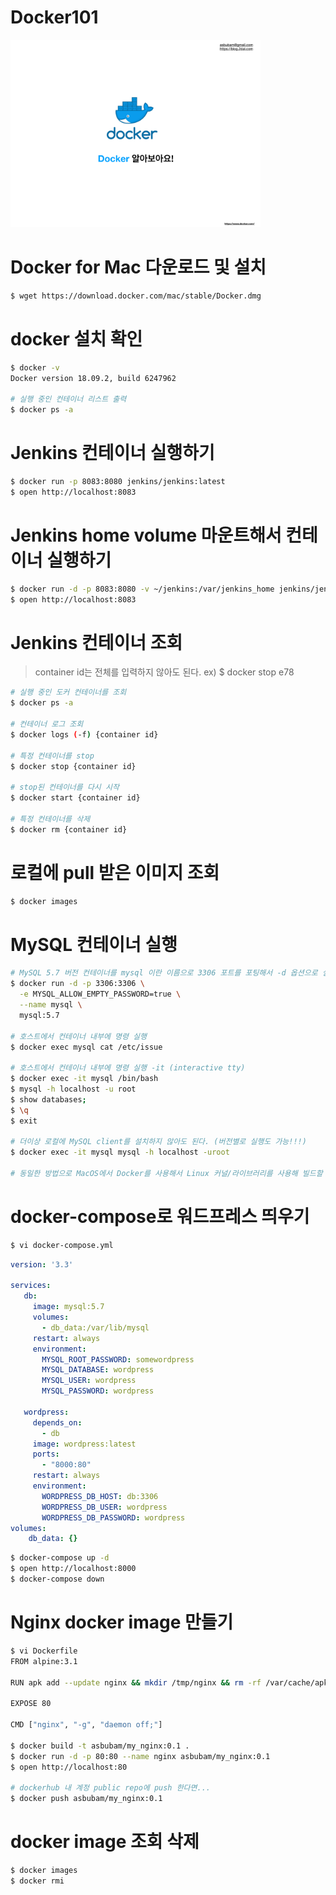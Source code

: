 # Docker101

[<img src="img/docker101.png" width="400px">](https://drive.google.com/file/d/1YFkrxL4qX2112li_2YXMUPfK5c9VrJRQ/view?fbclid=IwAR3JPK1zfO_0qRrswM1ACpeiDAtFIdHCz3JQLyz6-TXlh9hkhx2V3Tf_Cz4)

# Docker for Mac 다운로드 및 설치
```bash
$ wget https://download.docker.com/mac/stable/Docker.dmg
```

# docker 설치 확인
```bash
$ docker -v
Docker version 18.09.2, build 6247962

# 실행 중인 컨테이너 리스트 출력
$ docker ps -a
```

# Jenkins 컨테이너 실행하기
```bash
$ docker run -p 8083:8080 jenkins/jenkins:latest
$ open http://localhost:8083
```

# Jenkins home volume 마운트해서 컨테이너 실행하기
```bash
$ docker run -d -p 8083:8080 -v ~/jenkins:/var/jenkins_home jenkins/jenkins:latest
$ open http://localhost:8083
```

# Jenkins 컨테이너 조회
> container id는 전체를 입력하지 않아도 된다.
> ex) $ docker stop e78

```bash
# 실행 중인 도커 컨테이너를 조회 
$ docker ps -a 

# 컨테이너 로그 조회 
$ docker logs (-f) {container id} 
 
# 특정 컨테이너를 stop
$ docker stop {container id}

# stop된 컨테이너를 다시 시작 
$ docker start {container id}

# 특정 컨테이너를 삭제
$ docker rm {container id}
```

# 로컬에 pull 받은 이미지 조회
```bash
$ docker images
```

# MySQL 컨테이너 실행
```bash
# MySQL 5.7 버전 컨테이너를 mysql 이란 이름으로 3306 포트를 포팅해서 -d 옵션으로 실행 
$ docker run -d -p 3306:3306 \
  -e MYSQL_ALLOW_EMPTY_PASSWORD=true \
  --name mysql \
  mysql:5.7

# 호스트에서 컨테이너 내부에 명령 실행
$ docker exec mysql cat /etc/issue

# 호스트에서 컨테이너 내부에 명령 실행 -it (interactive tty)
$ docker exec -it mysql /bin/bash
$ mysql -h localhost -u root
$ show databases;
$ \q
$ exit

# 더이상 로컬에 MySQL client를 설치하지 않아도 된다. (버전별로 실행도 가능!!!)
$ docker exec -it mysql mysql -h localhost -uroot

# 동일한 방법으로 MacOS에서 Docker를 사용해서 Linux 커널/라이브러리를 사용해 빌드할 수도 있다.
```

# docker-compose로 워드프레스 띄우기
```bash
$ vi docker-compose.yml
```

```yaml
version: '3.3'

services:
   db:
     image: mysql:5.7
     volumes:
       - db_data:/var/lib/mysql
     restart: always
     environment:
       MYSQL_ROOT_PASSWORD: somewordpress
       MYSQL_DATABASE: wordpress
       MYSQL_USER: wordpress
       MYSQL_PASSWORD: wordpress

   wordpress:
     depends_on:
       - db
     image: wordpress:latest
     ports:
       - "8000:80"
     restart: always
     environment:
       WORDPRESS_DB_HOST: db:3306
       WORDPRESS_DB_USER: wordpress
       WORDPRESS_DB_PASSWORD: wordpress
volumes:
    db_data: {}
```

```bash
$ docker-compose up -d
$ open http://localhost:8000
$ docker-compose down
```

# Nginx docker image 만들기
```bash
$ vi Dockerfile
FROM alpine:3.1

RUN apk add --update nginx && mkdir /tmp/nginx && rm -rf /var/cache/apk/*

EXPOSE 80

CMD ["nginx", "-g", "daemon off;"]

$ docker build -t asbubam/my_nginx:0.1 .
$ docker run -d -p 80:80 --name nginx asbubam/my_nginx:0.1 
$ open http://localhost:80

# dockerhub 내 계정 public repo에 push 한다면...
$ docker push asbubam/my_nginx:0.1
```

# docker image 조회 삭제
```bash
$ docker images
$ docker rmi
```

